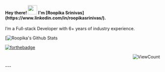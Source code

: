 <!-- 👋 Hi, I’m @roopikasrinivas
👀 I’m interested in coding and hiking -->

<!---
roopikasrinivas/roopikasrinivas is a ✨ special ✨ repository because its `README.md` (this file) appears on your GitHub profile.
You can click the Preview link to take a look at your changes.
<h4> Hey there! 👋 </h4>  -->

<h4> Hey there! <img src="https://raw.githubusercontent.com/roopikasrinivas/roopikasrinivas/main/gifs/wave.gif" width="30px"> I'm [Roopika Srinivas](https://www.linkedin.com/in/roopikasrinivas/).  </h4>

I’m a Full-stack Developer with 6+ years of industry experience. 

[![Roopika's Github Stats](https://github-readme-stats.vercel.app/api?username=roopikasrinivas)

[![forthebadge](https://forthebadge.com/images/badges/built-with-love.svg)](https://github.com/roopikasrinivas/)

<div align="right">
 
![ViewCount](https://views.whatilearened.today/views/github/roopikasrinivas/roopikasrinivas.svg)
 
</div>
 ---
